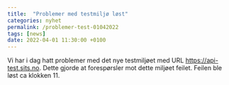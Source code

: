 ```yaml
---
title:  "Problemer med testmiljø løst"
categories: nyhet
permalink: /problemer-test-01042022
tags: [news]
date: 2022-04-01 11:30:00 +0100
---
```


Vi har i dag hatt problemer med det nye testmiljøet med URL https://api-test.sits.no. Dette gjorde at forespørsler mot dette miljøet feilet. Feilen ble løst ca klokken 11. 
